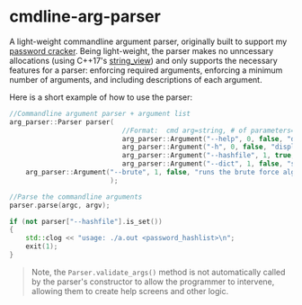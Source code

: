 # cmdline-arg-parser
A light-weight commandline argument parser, originally built to support my [password cracker](https://github.com/EthanC2/password-cracker). Being light-weight, the parser
makes no unncessary allocations (using C++17's [string_view](https://docs.microsoft.com/en-us/cpp/standard-library/string-view?view=msvc-170)) and only supports the necessary
features for a parser: enforcing required arguments, enforcing a minimum number of arguments, and including descriptions of each argument.

Here is a short example of how to use the parser:
```C++
//Commandline argument parser + argument list
arg_parser::Parser parser(
                            //Format:  cmd arg=string, # of parameters=uint, is_required=bool, description=string
                            arg_parser::Argument("--help", 0, false, "displays the help screen"),            
                            arg_parser::Argument("-h", 0, false, "displays the help screen"),                 
                            arg_parser::Argument("--hashfile", 1, true, "takes the list of hashed passwords"),   
                            arg_parser::Argument("--dict", 1, false, "source dictionary of passwords"),
    arg_parser::Argument("--brute", 1, false, "runs the brute force algorithm which does not require a dictionary. 1 arg: size of password")
                         );

//Parse the commandline arguments
parser.parse(argc, argv);

if (not parser["--hashfile"].is_set())
{
    std::clog << "usage: ./a.out <password_hashlist>\n";
    exit(1);
}
```
> Note, the `Parser.validate_args()` method is not automatically called by the parser's constructor to allow the programmer to intervene, allowing them to create help screens
> and other logic.
